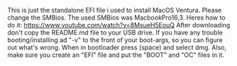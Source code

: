 This is just the standalone EFI file i used to install MacOS Ventura. Please change the SMBios. The used SMBios was MacbookPro16,3. Heres how to do it: https://www.youtube.com/watch?v=8MsueH5EouQ After downloading don't copy the README.md file to your USB drive. If you have any trouble booting/installing ad "-v" to the front of your boot-args, so you can figure out what's wrong.
When in bootloader press (space) and select dmg.
Also, make sure you create an "EFI" file and put the "BOOT" and "OC" files in it.
